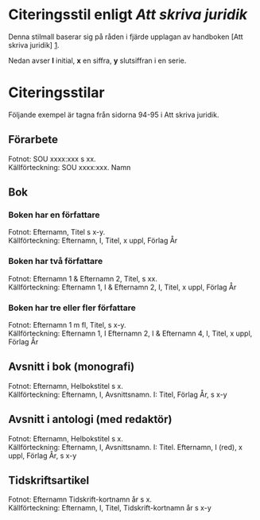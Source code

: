 Citeringsstil enligt *Att skriva juridik*
=========================================
Denna stilmall baserar sig på råden i fjärde upplagan av handboken [Att skriva juridik] [1].

[1]: http://www.iustus.se/page/ovrigt/att-skriva-juridik.html "Jensen, U, Rylander, S, Lindblom P H, Att skriva juridik, 4 uppl, Iustus förlag 2006." 

Nedan avser **I** initial, **x** en siffra, **y** slutsiffran i en serie.

Citeringsstilar
===============
Följande exempel är tagna från sidorna 94-95 i Att skriva juridik.

Förarbete
---------
Fotnot: SOU xxxx:xxx s xx.  
Källförteckning: SOU xxxx:xxx. Namn

Bok
---
### Boken har en författare
Fotnot: Efternamn, Titel s x-y.  
Källförteckning: Efternamn, I, Titel, x uppl, Förlag År

### Boken har två författare
Fotnot: Efternamn 1 & Efternamn 2, Titel, s xx.  
Källförteckning: Efternamn 1, I & Efternamn 2, I, Titel, x uppl, Förlag År

### Boken har tre eller fler författare
Fotnot: Efternamn 1 m fl, Titel, s x-y.  
Källförteckning: Efternamn 1, I Efternamn 2, I & Efternamn 4, I, Titel, x uppl, Förlag År

Avsnitt i bok (monografi)
-------------------------
Fotnot: Efternamn, Helbokstitel s x.  
Källförteckning: Efternamn, I, Avsnittsnamn. I: Titel, Förlag År, s x-y

Avsnitt i antologi (med redaktör)
---------------------------------
Fotnot: Efternamn, Helbokstitel s x.  
Källförteckning: Efternamn, I, Avsnittsnamn. I: Titel. Efternamn, I (red), x uppl, Förlag År, s x-y

Tidskriftsartikel
-----------------
Fotnot: Efternamn Tidskrift-kortnamn år s x.  
Källförteckning: Efternamn, I, Titel, Tidskrift-kortnamn år s x-y